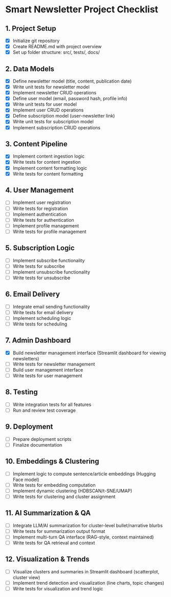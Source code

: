 # Smart Newsletter Project Checklist

## 1. Project Setup
- [x] Initialize git repository
- [x] Create README.md with project overview
- [x] Set up folder structure: src/, tests/, docs/

## 2. Data Models
- [x] Define newsletter model (title, content, publication date)
- [x] Write unit tests for newsletter model
- [x] Implement newsletter CRUD operations
- [x] Define user model (email, password hash, profile info)
- [x] Write unit tests for user model
- [x] Implement user CRUD operations
- [x] Define subscription model (user-newsletter link)
- [x] Write unit tests for subscription model
- [x] Implement subscription CRUD operations

## 3. Content Pipeline
- [x] Implement content ingestion logic
- [x] Write tests for content ingestion
- [x] Implement content formatting logic
- [x] Write tests for content formatting

## 4. User Management
- [ ] Implement user registration
- [ ] Write tests for registration
- [ ] Implement authentication
- [ ] Write tests for authentication
- [ ] Implement profile management
- [ ] Write tests for profile management

## 5. Subscription Logic
- [ ] Implement subscribe functionality
- [ ] Write tests for subscribe
- [ ] Implement unsubscribe functionality
- [ ] Write tests for unsubscribe

## 6. Email Delivery
- [ ] Integrate email sending functionality
- [ ] Write tests for email delivery
- [ ] Implement scheduling logic
- [ ] Write tests for scheduling

## 7. Admin Dashboard
- [x] Build newsletter management interface (Streamlit dashboard for viewing newsletters)
- [ ] Write tests for newsletter management
- [ ] Build user management interface
- [ ] Write tests for user management

## 8. Testing
- [ ] Write integration tests for all features
- [ ] Run and review test coverage

## 9. Deployment
- [ ] Prepare deployment scripts
- [ ] Finalize documentation

## 10. Embeddings & Clustering
- [ ] Implement logic to compute sentence/article embeddings (Hugging Face model)
- [ ] Write tests for embedding computation
- [ ] Implement dynamic clustering (HDBSCAN/t-SNE/UMAP)
- [ ] Write tests for clustering and cluster assignment

## 11. AI Summarization & QA
- [ ] Integrate LLM/AI summarization for cluster-level bullet/narrative blurbs
- [ ] Write tests for summarization output format
- [ ] Implement multi-turn QA interface (RAG-style, context maintained)
- [ ] Write tests for QA retrieval and context

## 12. Visualization & Trends
- [ ] Visualize clusters and summaries in Streamlit dashboard (scatterplot, cluster view)
- [ ] Implement trend detection and visualization (line charts, topic changes)
- [ ] Write tests for visualization and trend logic